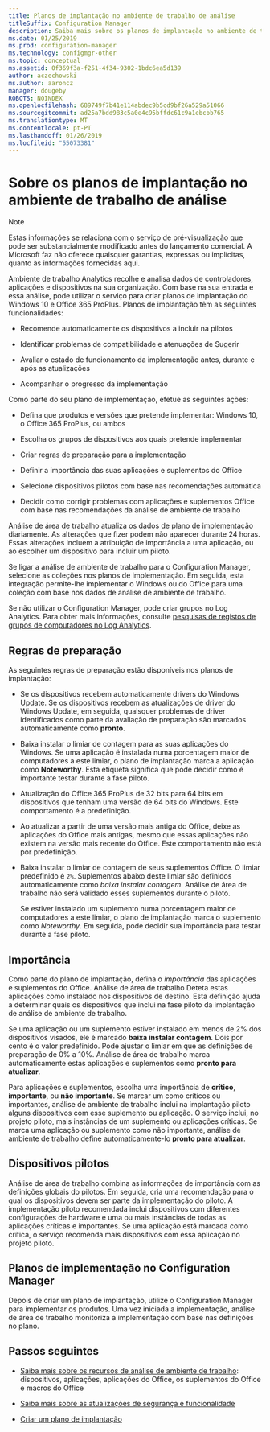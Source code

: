 ```yaml
---
title: Planos de implantação no ambiente de trabalho de análise
titleSuffix: Configuration Manager
description: Saiba mais sobre os planos de implantação no ambiente de trabalho de análise.
ms.date: 01/25/2019
ms.prod: configuration-manager
ms.technology: configmgr-other
ms.topic: conceptual
ms.assetid: 0f369f3a-f251-4f34-9302-1bdc6ea5d139
author: aczechowski
ms.author: aaroncz
manager: dougeby
ROBOTS: NOINDEX
ms.openlocfilehash: 689749f7b41e114abdec9b5cd9bf26a529a51066
ms.sourcegitcommit: ad25a7bdd983c5a0e4c95bffdc61c9a1ebcbb765
ms.translationtype: MT
ms.contentlocale: pt-PT
ms.lasthandoff: 01/26/2019
ms.locfileid: "55073381"
---
```

# <a name="about-deployment-plans-in-desktop-analytics"></a>Sobre os planos de implantação no ambiente de trabalho de análise 

> [!Note]  
> Estas informações se relaciona com o serviço de pré-visualização que pode ser substancialmente modificado antes do lançamento comercial. A Microsoft faz não oferece quaisquer garantias, expressas ou implícitas, quanto às informações fornecidas aqui.  

Ambiente de trabalho Analytics recolhe e analisa dados de controladores, aplicações e dispositivos na sua organização. Com base na sua entrada e essa análise, pode utilizar o serviço para criar planos de implantação do Windows 10 e Office 365 ProPlus. Planos de implantação têm as seguintes funcionalidades:  

- Recomende automaticamente os dispositivos a incluir na pilotos  

- Identificar problemas de compatibilidade e atenuações de Sugerir  

- Avaliar o estado de funcionamento da implementação antes, durante e após as atualizações  

- Acompanhar o progresso da implementação  


Como parte do seu plano de implementação, efetue as seguintes ações:  

 - Defina que produtos e versões que pretende implementar: Windows 10, o Office 365 ProPlus, ou ambos  

 - Escolha os grupos de dispositivos aos quais pretende implementar  

 - Criar regras de preparação para a implementação  

 - Definir a importância das suas aplicações e suplementos do Office  

 - Selecione dispositivos pilotos com base nas recomendações automática  

 - Decidir como corrigir problemas com aplicações e suplementos Office com base nas recomendações da análise de ambiente de trabalho  


Análise de área de trabalho atualiza os dados de plano de implementação diariamente. As alterações que fizer podem não aparecer durante 24 horas. Essas alterações incluem a atribuição de importância a uma aplicação, ou ao escolher um dispositivo para incluir um piloto.  

Se ligar a análise de ambiente de trabalho para o Configuration Manager, selecione as coleções nos planos de implementação. Em seguida, esta integração permite-lhe implementar o Windows ou do Office para uma coleção com base nos dados de análise de ambiente de trabalho. 

Se não utilizar o Configuration Manager, pode criar grupos no Log Analytics. Para obter mais informações, consulte [pesquisas de registos de grupos de computadores no Log Analytics](https://docs.microsoft.com/azure/log-analytics/log-analytics-computer-groups). 



## <a name="readiness-rules"></a>Regras de preparação

As seguintes regras de preparação estão disponíveis nos planos de implantação:

- Se os dispositivos recebem automaticamente drivers do Windows Update. Se os dispositivos recebem as atualizações de driver do Windows Update, em seguida, quaisquer problemas de driver identificados como parte da avaliação de preparação são marcados automaticamente como **pronto**.  

- Baixa instalar o limiar de contagem para as suas aplicações do Windows. Se uma aplicação é instalada numa porcentagem maior de computadores a este limiar, o plano de implantação marca a aplicação como **Noteworthy**. Esta etiqueta significa que pode decidir como é importante testar durante a fase piloto.  

- Atualização do Office 365 ProPlus de 32 bits para 64 bits em dispositivos que tenham uma versão de 64 bits do Windows. Este comportamento é a predefinição.  

- Ao atualizar a partir de uma versão mais antiga do Office, deixe as aplicações do Office mais antigas, mesmo que essas aplicações não existem na versão mais recente do Office. Este comportamento não está por predefinição.  

- Baixa instalar o limiar de contagem de seus suplementos Office. O limiar predefinido é `2%`. Suplementos abaixo deste limiar são definidos automaticamente como *baixa instalar contagem*. Análise de área de trabalho não será validado esses suplementos durante o piloto. 

    Se estiver instalado um suplemento numa porcentagem maior de computadores a este limiar, o plano de implantação marca o suplemento como *Noteworthy*. Em seguida, pode decidir sua importância para testar durante a fase piloto.   



## <a name="importance"></a>Importância

Como parte do plano de implantação, defina o *importância* das aplicações e suplementos do Office. Análise de área de trabalho Deteta estas aplicações como instalado nos dispositivos de destino. Esta definição ajuda a determinar quais os dispositivos que inclui na fase piloto da implantação de análise de ambiente de trabalho. 

Se uma aplicação ou um suplemento estiver instalado em menos de 2% dos dispositivos visados, ele é marcado **baixa instalar contagem**. Dois por cento é o valor predefinido. Pode ajustar o limiar em que as definições de preparação de 0% a 10%. Análise de área de trabalho marca automaticamente estas aplicações e suplementos como **pronto para atualizar**.  

Para aplicações e suplementos, escolha uma importância de **crítico**, **importante**, ou **não importante**. Se marcar um como críticos ou importantes, análise de ambiente de trabalho inclui na implantação piloto alguns dispositivos com esse suplemento ou aplicação. O serviço inclui, no projeto piloto, mais instâncias de um suplemento ou aplicações críticas. Se marca uma aplicação ou suplemento como não importante, análise de ambiente de trabalho define automaticamente-lo **pronto para atualizar**.



## <a name="pilot-devices"></a>Dispositivos pilotos

Análise de área de trabalho combina as informações de importância com as definições globais do pilotos. Em seguida, cria uma recomendação para o qual os dispositivos devem ser parte da implementação do piloto. A implementação piloto recomendada inclui dispositivos com diferentes configurações de hardware e uma ou mais instâncias de todas as aplicações críticas e importantes. Se uma aplicação está marcada como crítica, o serviço recomenda mais dispositivos com essa aplicação no projeto piloto.



## <a name="deployment-plans-in-configuration-manager"></a>Planos de implementação no Configuration Manager

Depois de criar um plano de implantação, utilize o Configuration Manager para implementar os produtos. Uma vez iniciada a implementação, análise de área de trabalho monitoriza a implementação com base nas definições no plano.

<!--more on deployment plans in SCCM-->

<!-- test comment-->

## <a name="next-steps"></a>Passos seguintes

- [Saiba mais sobre os recursos de análise de ambiente de trabalho](/sccm/desktop-analytics/about-assets): dispositivos, aplicações, aplicações do Office, os suplementos do Office e macros do Office  

- [Saiba mais sobre as atualizações de segurança e funcionalidade](/sccm/desktop-analytics/about-updates)  

- [Criar um plano de implantação](/sccm/desktop-analytics/create-deployment-plans)  

